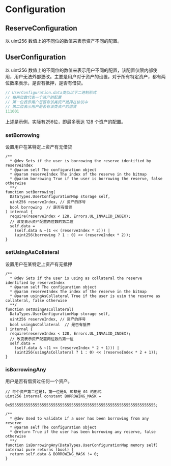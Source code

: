 # Configuration

## ReserveConfiguration

以 uint256 数值上的不同位的数值来表示资产不同的配置。

## UserConfiguration

以 uint256 数值上的不同位的数值来表示用户不同的配置，该配置仅限内部使用，用户无法外部更改。主要是用户对于资产的设置，对于所有特定资产，都有两位数来表示，是否有抵押，是否有借贷。

```js
// UserConfiguration.data类似以下二进制形式
// 每两位数代表一个资产的配置
// 第一位表示用户是否有该类资产抵押在协议中
// 第二位表示用户是否有该类资产的借贷
111001
```

上述是示例，实际有256位，即最多表达 128 个资产的配置。

### setBorrowing

设置用户在某特定上资产有无借贷

```solidity
/**
  * @dev Sets if the user is borrowing the reserve identified by reserveIndex
  * @param self The configuration object
  * @param reserveIndex The index of the reserve in the bitmap
  * @param borrowing True if the user is borrowing the reserve, false otherwise
  **/
function setBorrowing(
  DataTypes.UserConfigurationMap storage self,
  uint256 reserveIndex, // 资产的序号
  bool borrowing  // 是否有借贷
) internal {
  require(reserveIndex < 128, Errors.UL_INVALID_INDEX);
  // 改变表示资产配置两位数的第二位
  self.data =
    (self.data & ~(1 << (reserveIndex * 2))) |
    (uint256(borrowing ? 1 : 0) << (reserveIndex * 2));
}
```

### setUsingAsCollateral

设置用户在某特定上资产有无抵押

```solidity
/**
  * @dev Sets if the user is using as collateral the reserve identified by reserveIndex
  * @param self The configuration object
  * @param reserveIndex The index of the reserve in the bitmap
  * @param usingAsCollateral True if the user is usin the reserve as collateral, false otherwise
  **/
function setUsingAsCollateral(
  DataTypes.UserConfigurationMap storage self,
  uint256 reserveIndex, // 资产的序号
  bool usingAsCollateral  // 是否有抵押
) internal {
  require(reserveIndex < 128, Errors.UL_INVALID_INDEX);
  // 改变表示资产配置两位数的第一位
  self.data =
    (self.data & ~(1 << (reserveIndex * 2 + 1))) |
    (uint256(usingAsCollateral ? 1 : 0) << (reserveIndex * 2 + 1));
}
```

### isBorrowingAny

用户是否有借贷过任何一个资产。

```solidity
// 每个资产第二位是1，第一位是0，即都是 01 的形式
uint256 internal constant BORROWING_MASK =
    0x5555555555555555555555555555555555555555555555555555555555555555;

/**
  * @dev Used to validate if a user has been borrowing from any reserve
  * @param self The configuration object
  * @return True if the user has been borrowing any reserve, false otherwise
  **/
function isBorrowingAny(DataTypes.UserConfigurationMap memory self) internal pure returns (bool) {
  return self.data & BORROWING_MASK != 0;
}
```
